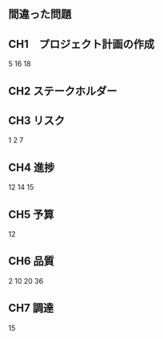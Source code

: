 ## 間違った問題
## CH1　プロジェクト計画の作成
5
16
18
## CH2 ステークホルダー
## CH3 リスク
1
2
7
## CH4 進捗
12
14
15
## CH5 予算
12
## CH6  品質
2
10
20
36
## CH7 調達
15
